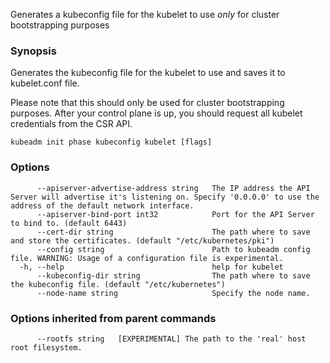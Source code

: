 
Generates a kubeconfig file for the kubelet to use *only* for cluster bootstrapping purposes

### Synopsis

Generates the kubeconfig file for the kubelet to use and saves it to kubelet.conf file. 

Please note that this should only be used for cluster bootstrapping purposes. After your control plane is up, you should request all kubelet credentials from the CSR API.

```
kubeadm init phase kubeconfig kubelet [flags]
```

### Options

```
      --apiserver-advertise-address string   The IP address the API Server will advertise it's listening on. Specify '0.0.0.0' to use the address of the default network interface.
      --apiserver-bind-port int32            Port for the API Server to bind to. (default 6443)
      --cert-dir string                      The path where to save and store the certificates. (default "/etc/kubernetes/pki")
      --config string                        Path to kubeadm config file. WARNING: Usage of a configuration file is experimental.
  -h, --help                                 help for kubelet
      --kubeconfig-dir string                The path where to save the kubeconfig file. (default "/etc/kubernetes")
      --node-name string                     Specify the node name.
```

### Options inherited from parent commands

```
      --rootfs string   [EXPERIMENTAL] The path to the 'real' host root filesystem.
```

